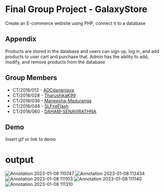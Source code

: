 
# Final Group Project - GalaxyStore
Create an E-commerce website using PHP, connect it to a database

## Appendix

Products are stored in the database and users can sign up, log in, and add products to user cart and purchase that. Admin has the ability to add, modify, and remove products from the database


## Group Members

- CT/2018/012 - [ADCdananjaya](https://github.com/ADCdananjaya)
- CT/2018/028 - [TharushikaK99](https://github.com/TharushikaK99)
- CT/2018/036 - [Maneesha-Maduranga](https://github.com/Maneesha-Maduranga)
- CT/2018/048 - [SLFireFlash](https://github.com/SLFireFlash)
- CT/2018/060 - [DAHAM-SENAVIRATHNA](https://github.com/DAHAM-SENAVIRATHNA)



## Demo

Insert gif or link to demo



# output

![Annotation 2023-01-08 110747](https://user-images.githubusercontent.com/101623802/211182341-170f80cc-9daf-45f0-9575-fc791935aabb.jpg)
![Annotation 2023-01-08 113434](https://user-images.githubusercontent.com/101623802/211182887-433ecd43-2cf1-4c4b-815e-3a53a7b01f32.jpg)
![Annotation 2023-01-08 111103](https://user-images.githubusercontent.com/101623802/211182364-33ed41d0-94e3-44a6-896d-8405d2052695.jpg)
![Annotation 2023-01-08 111140](https://user-images.githubusercontent.com/101623802/211182367-84b71fee-356e-45eb-96d3-99be94ab116a.jpg)
![Annotation 2023-01-08 111310](https://user-images.githubusercontent.com/101623802/211182372-d8ccac8f-f3d5-4879-8272-1236823e47a1.jpg)

